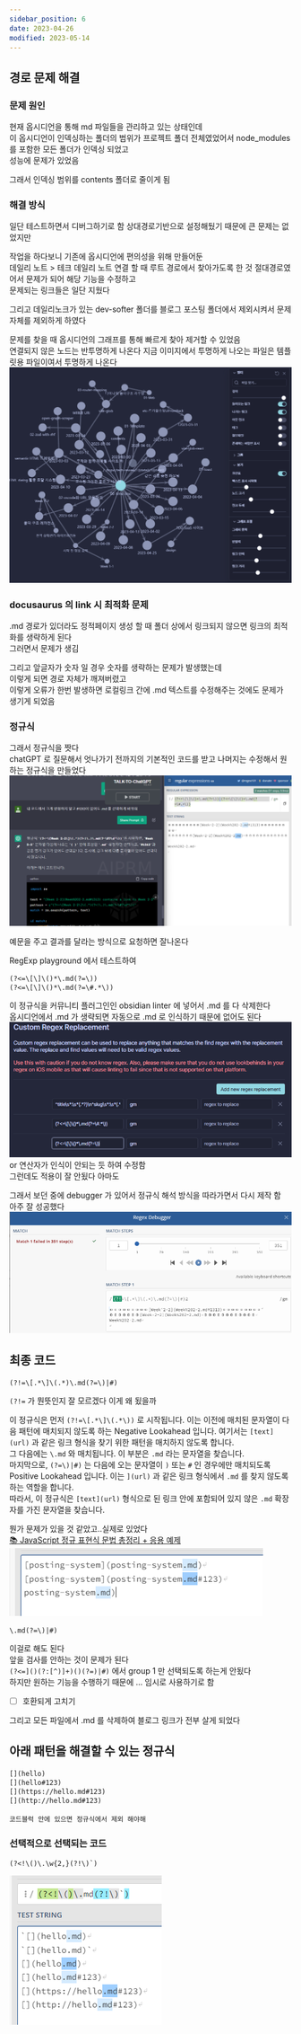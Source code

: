 ```yaml
---
sidebar_position: 6
date: 2023-04-26
modified: 2023-05-14
---
```


## 경로 문제 해결

### 문제 원인

현재 옵시디언을 통해 md 파일들을 관리하고 있는 상태인데  
이 옵시디언이 인덱싱하는 폴더의 범위가 프로젝트 폴더 전체였었어서 node_modules 를 포함한 모든 폴더가 인덱싱 되었고  
성능에 문제가 있었음

그래서 인덱싱 범위를 contents 폴더로 줄이게 됨

### 해결 방식

일단 테스트하면서 디버그하기로 함 상대경로기반으로 설정해뒀기 때문에 큰 문제는 없었지만

작업을 하다보니 기존에 옵시디언에 편의성을 위해 만들어둔  
데일리 노트 > 테크 데일리 노트 연결 할 때 루트 경로에서 찾아가도록 한 것 절대경로였어서 문제가 되어 해당 기능을 수정하고  
문제되는 링크들은 일단 지웠다

그리고 데일리노크가 있는 dev-softer 폴더를 블로그 포스팅 폴더에서 제외시켜서 문제 자체를 제외하게 하였다

문제를 찾을 때 옵시디언의 그래프를 통해 빠르게 찾아 제거할 수 있었음  
연결되지 않은 노드는 반투명하게 나온다 지금 이미지에서 투명하게 나오는 파일은 템플릿용 파일이여서 투명하게 나온다  
![](file/posting-system.png)

### docusaurus 의 link 시 최적화 문제

.md 경로가 있더라도 정적페이지 생성 할 때 폴더 상에서 링크되지 않으면 링크의 최적화를 생략하게 된다  
그러면서 문제가 생김

그리고 앞글자가 숫자 일 경우 숫자를 생략하는 문제가 발생했는데  
이렇게 되면 경로 자체가 깨져버렸고  
이렇게 오류가 한번 발생하면 로컬링크 간에 .md 텍스트를 수정해주는 것에도 문제가 생기게 되었음

### 정규식

그래서 정규식을 짯다  
chatGPT 로 질문해서 엇나가기 전까지의 기본적인 코드를 받고 나머지는 수정해서 원하는 정규식을 만들었다  
![](file/posting-system-1.png)

예문을 주고 결과를 달라는 방식으로 요청하면 잘나온다

RegExp playground 에서 테스트하여

```RegExp
(?<=\[\]\()*\.md(?=\))
(?<=\[\]\()*\.md(?=\#.*\))
```

이 정규식을 커뮤니티 플러그인인 obsidian linter 에 넣어서 .md 를 다 삭제한다  
옵시디언에서 .md 가 생략되면 자동으로 .md 로 인식하기 때문에 없어도 된다  
![](file/posting-system-2.png)  
or 연산자가 인식이 안되는 듯 하여 수정함  
그런데도 적용이 잘 안됬다 아마도

그래서 보던 중에 debugger 가 있어서 정규식 해석 방식을 따라가면서 다시 제작 함  
아주 잘 성공했다  
![](file/posting-system-3.png)

## 최종 코드

```
(?!=\[.*\]\(.*)\.md(?=\)|#)
```

`(?!=` 가 뭔뜻인지 잘 모르겠다 이게 왜 됬을까

이 정규식은 먼저 `(?!=\[.*\]\(.*\))` 로 시작됩니다. 이는 이전에 매치된 문자열이 다음 패턴에 매치되지 않도록 하는 Negative Lookahead 입니다. 여기서는 `[text](url)` 과 같은 링크 형식을 찾기 위한 패턴을 매치하지 않도록 합니다.  
그 다음에는 `\.md` 와 매치됩니다. 이 부분은 `.md` 라는 문자열을 찾습니다.  
마지막으로, `(?=\)|#)` 는 다음에 오는 문자열이 `)` 또는 `#` 인 경우에만 매치되도록 Positive Lookahead 입니다. 이는 `](url)` 과 같은 링크 형식에서 `.md` 를 찾지 않도록 하는 역할을 합니다.  
따라서, 이 정규식은 `[text](url)` 형식으로 된 링크 안에 포함되어 있지 않은 `.md` 확장자를 가진 문자열을 찾습니다.

뭔가 문제가 있을 것 같았고..실제로 있었다  
[📚 JavaScript 정규 표현식 문법 총정리 + 응용 예제](https://inpa.tistory.com/entry/JS-%F0%9F%93%9A-%EC%A0%95%EA%B7%9C%EC%8B%9D-RegExp-%EB%88%84%EA%B5%AC%EB%82%98-%EC%9D%B4%ED%95%B4%ED%95%98%EA%B8%B0-%EC%89%BD%EA%B2%8C-%EC%A0%95%EB%A6%AC)  
![](file/posting-system-4.png)

```
\.md(?=\)|#)
```

이걸로 해도 된다  
앞을 검사를 안하는 것이 문제가 된다  
`(?<=]()(?:[^)]+)()(?=)|#)` 에서 group 1 만 선택되도록 하는게 안됬다  
하지만 원하는 기능을 수행하기 때문에 ... 임시로 사용하기로 함

- [ ] 호환되게 고치기

그리고 모든 파일에서 .md 를 삭제하여 블로그 링크가 전부 살게 되었다

## 아래 패턴을 해결할 수 있는 정규식

```
[](hello)
[](hello#123)
[](https://hello.md#123)
[](http://hello.md#123)

코드블럭 안에 있으면 정규식에서 제외 해야해
```

### 선택적으로 선택되는 코드

```
(?<!\()\.\w{2,}(?!\)`)
```

![](file/posting-system-5.png)
